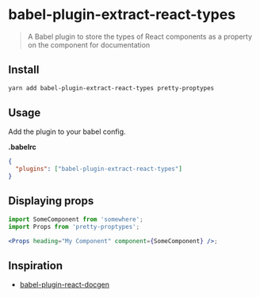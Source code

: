 # babel-plugin-extract-react-types

> A Babel plugin to store the types of React components as a property on the component for documentation

## Install

```bash
yarn add babel-plugin-extract-react-types pretty-proptypes
```

## Usage

Add the plugin to your babel config.

**.babelrc**

```json
{
  "plugins": ["babel-plugin-extract-react-types"]
}
```

## Displaying props

```jsx
import SomeComponent from 'somewhere';
import Props from 'pretty-proptypes';

<Props heading="My Component" component={SomeComponent} />;
```

## Inspiration

- [babel-plugin-react-docgen](https://github.com/storybooks/babel-plugin-react-docgen)
